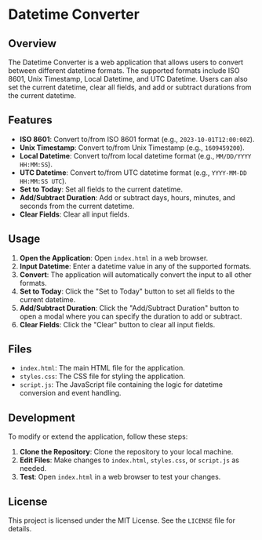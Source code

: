 # Datetime Converter

## Overview

The Datetime Converter is a web application that allows users to convert between different datetime formats. The
supported formats include ISO 8601, Unix Timestamp, Local Datetime, and UTC Datetime. Users can also set the current
datetime, clear all fields, and add or subtract durations from the current datetime.

## Features

- **ISO 8601**: Convert to/from ISO 8601 format (e.g., `2023-10-01T12:00:00Z`).
- **Unix Timestamp**: Convert to/from Unix Timestamp (e.g., `1609459200`).
- **Local Datetime**: Convert to/from local datetime format (e.g., `MM/DD/YYYY HH:MM:SS`).
- **UTC Datetime**: Convert to/from UTC datetime format (e.g., `YYYY-MM-DD HH:MM:SS UTC`).
- **Set to Today**: Set all fields to the current datetime.
- **Add/Subtract Duration**: Add or subtract days, hours, minutes, and seconds from the current datetime.
- **Clear Fields**: Clear all input fields.

## Usage

1. **Open the Application**: Open `index.html` in a web browser.
2. **Input Datetime**: Enter a datetime value in any of the supported formats.
3. **Convert**: The application will automatically convert the input to all other formats.
4. **Set to Today**: Click the "Set to Today" button to set all fields to the current datetime.
5. **Add/Subtract Duration**: Click the "Add/Subtract Duration" button to open a modal where you can specify the
   duration to add or subtract.
6. **Clear Fields**: Click the "Clear" button to clear all input fields.

## Files

- `index.html`: The main HTML file for the application.
- `styles.css`: The CSS file for styling the application.
- `script.js`: The JavaScript file containing the logic for datetime conversion and event handling.

## Development

To modify or extend the application, follow these steps:

1. **Clone the Repository**: Clone the repository to your local machine.
2. **Edit Files**: Make changes to `index.html`, `styles.css`, or `script.js` as needed.
3. **Test**: Open `index.html` in a web browser to test your changes.

## License

This project is licensed under the MIT License. See the `LICENSE` file for details.
